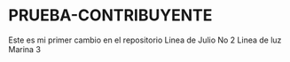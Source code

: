 # PRUEBA-CONTRIBUYENTE
Este es mi primer cambio en el repositorio
Linea de Julio No 2
Linea de luz Marina 3
